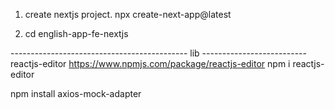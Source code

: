 1. create nextjs project. npx create-next-app@latest

1. cd english-app-fe-nextjs



-------------------------------------------- lib --------------------------
reactjs-editor https://www.npmjs.com/package/reactjs-editor
npm i reactjs-editor


npm install axios-mock-adapter